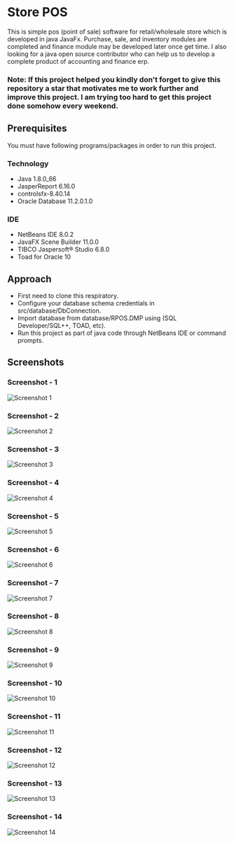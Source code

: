 # Store POS
This is simple pos (point of sale) software for retail/wholesale store which is developed in java JavaFx. Purchase, sale, and inventory modules are completed and finance module may be developed later once get time. I also looking for a java open source contributor who can help us to develop a complete product of accounting and finance erp.

### Note: If this project helped you kindly don't forget to give this repository a star that motivates me to work further and improve this project. I am trying too hard to get this project done somehow every weekend.

## Prerequisites

You must have following programs/packages in order to run this project.

### Technology

* Java 1.8.0_66
* JasperReport 6.16.0
* controlsfx-8.40.14
* Oracle Database 11.2.0.1.0

### IDE

* NetBeans IDE 8.0.2
* JavaFX Scene Builder 11.0.0
* TIBCO Jaspersoft® Studio 6.8.0
* Toad for Oracle 10

## Approach

* First need to clone this respiratory.
* Configure your database schema credentials in src/database/DbConnection.
* Import database from database/RPOS.DMP using (SQL Developer/SQL++, TOAD, etc).
* Run this project as part of java code through NetBeans IDE or command prompts.

## Screenshots

### Screenshot - 1
![Screenshot 1](https://raw.github.com/inforkgodara/store-pos/master/screenshots/Capture1.png?raw=true "java-pos")

### Screenshot - 2
![Screenshot 2](https://raw.github.com/inforkgodara/store-pos/master/screenshots/Capture2.png?raw=true "java-pos")

### Screenshot - 3
![Screenshot 3](https://raw.github.com/inforkgodara/java-erp/master/screenshots/Capture3.png?raw=true "java-pos")

### Screenshot - 4
![Screenshot 4](https://raw.github.com/inforkgodara/java-erp/master/screenshots/Capture4.png?raw=true "java-pos")

### Screenshot - 5
![Screenshot 5](https://raw.github.com/inforkgodara/java-erp/master/screenshots/Capture5.png?raw=true "java-pos")

### Screenshot - 6
![Screenshot 6](https://raw.github.com/inforkgodara/java-erp/master/screenshots/Capture6.png?raw=true "java-pos")

### Screenshot - 7
![Screenshot 7](https://raw.github.com/inforkgodara/java-erp/master/screenshots/Capture7.png?raw=true "java-pos")

### Screenshot - 8
![Screenshot 8](https://raw.github.com/inforkgodara/java-erp/master/screenshots/Capture8.png?raw=true "java-pos")

### Screenshot - 9
![Screenshot 9](https://raw.github.com/inforkgodara/java-erp/master/screenshots/Capture9.png?raw=true "java-pos")

### Screenshot - 10
![Screenshot 10](https://raw.github.com/inforkgodara/java-erp/master/screenshots/Capture10.png?raw=true "java-pos")

### Screenshot - 11
![Screenshot 11](https://raw.github.com/inforkgodara/java-erp/master/screenshots/Capture11.png?raw=true "java-pos")

### Screenshot - 12
![Screenshot 12](https://raw.github.com/inforkgodara/java-erp/master/screenshots/Capture12.png?raw=true "java-pos")

### Screenshot - 13
![Screenshot 13](https://raw.github.com/inforkgodara/java-erp/master/screenshots/Capture13.png?raw=true "java-pos")

### Screenshot - 14
![Screenshot 14](https://raw.github.com/inforkgodara/java-erp/master/screenshots/Capture14.png?raw=true "java-pos")
